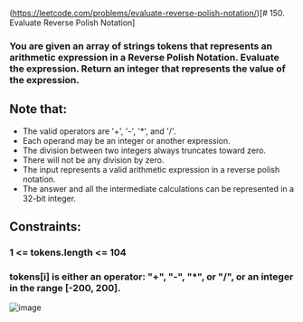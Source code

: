 (https://leetcode.com/problems/evaluate-reverse-polish-notation/)[# 150. Evaluate Reverse Polish Notation]
### You are given an array of strings tokens that represents an arithmetic expression in a Reverse Polish Notation. Evaluate the expression. Return an integer that represents the value of the expression.

## Note that:

* The valid operators are '+', '-', '*', and '/'.
* Each operand may be an integer or another expression.
* The division between two integers always truncates toward zero.
* There will not be any division by zero.
* The input represents a valid arithmetic expression in a reverse polish notation.
* The answer and all the intermediate calculations can be represented in a 32-bit integer.
 


## Constraints:

### 1 <= tokens.length <= 104
### tokens[i] is either an operator: "+", "-", "*", or "/", or an integer in the range [-200, 200].

![image](https://user-images.githubusercontent.com/94298791/236273151-445a8677-112d-49f2-a8b3-173b5daca804.png)

